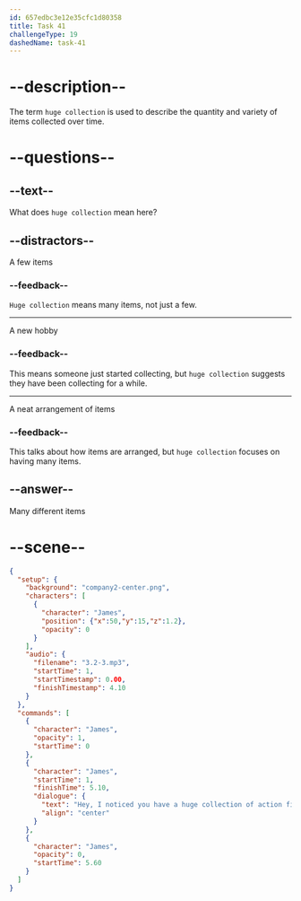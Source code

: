 ```yaml
---
id: 657edbc3e12e35cfc1d80358
title: Task 41
challengeType: 19
dashedName: task-41
---
```


<!-- (Audio) James: Hey, I noticed you have a huge collection of action figures on that shelf behind you. -->

# --description--

The term `huge collection` is used to describe the quantity and variety of items collected over time.

# --questions--

## --text--

What does `huge collection` mean here?

## --distractors--

A few items

### --feedback--

`Huge collection` means many items, not just a few.

---

A new hobby

### --feedback--

This means someone just started collecting, but `huge collection` suggests they have been collecting for a while.

---

A neat arrangement of items

### --feedback--

This talks about how items are arranged, but `huge collection` focuses on having many items.

## --answer--

Many different items

# --scene--

```json
{
  "setup": {
    "background": "company2-center.png",
    "characters": [
      {
        "character": "James",
        "position": {"x":50,"y":15,"z":1.2},
        "opacity": 0
      }
    ],
    "audio": {
      "filename": "3.2-3.mp3",
      "startTime": 1,
      "startTimestamp": 0.00,
      "finishTimestamp": 4.10
    }
  },
  "commands": [
    {
      "character": "James",
      "opacity": 1,
      "startTime": 0
    },
    {
      "character": "James",
      "startTime": 1,
      "finishTime": 5.10,
      "dialogue": {
        "text": "Hey, I noticed you have a huge collection of action figures on that shelf behind you.",
        "align": "center"
      }
    },
    {
      "character": "James",
      "opacity": 0,
      "startTime": 5.60
    }
  ]
}
```

